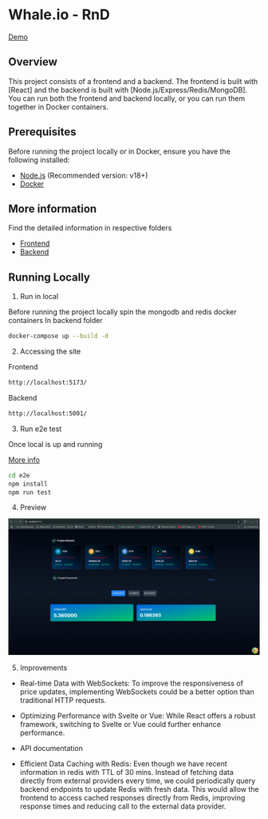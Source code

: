 # Whale.io - RnD

[Demo](https://drive.google.com/file/d/172tml02IfdjRLYOoadagelK4NRkIU39v/view?usp=sharing)

## Overview

This project consists of a frontend and a backend. The frontend is built with [React] and the backend is built with [Node.js/Express/Redis/MongoDB]. You can run both the frontend and backend locally, or you can run them together in Docker containers.

## Prerequisites

Before running the project locally or in Docker, ensure you have the following installed:

- [Node.js](https://nodejs.org/) (Recommended version: v18+)
- [Docker](https://www.docker.com/get-started)

## More information

Find the detailed information in respective folders

- [Frontend](./frontend/README.md)
- [Backend](./backend/README.md)

## Running Locally

1. Run in local

Before running the project locally spin the mongodb and redis docker containers
In backend folder

```bash
docker-compose up --build -d
```

2. Accessing the site

Frontend

```bash
http://localhost:5173/
```

Backend

```bash
http://localhost:5001/
```

3. Run e2e test

Once local is up and running

[More info](./e2e/README.md)

```bash
cd e2e
npm install
npm run test
```

4. Preview

![App](app.png)

5. Improvements

- Real-time Data with WebSockets: To improve the responsiveness of price updates, implementing WebSockets could be a better option than traditional HTTP requests.

- Optimizing Performance with Svelte or Vue: While React offers a robust framework, switching to Svelte or Vue could further enhance performance.

- API documentation

- Efficient Data Caching with Redis: Even though we have recent information in redis with TTL of 30 mins. Instead of fetching data directly from external providers every time, we could periodically query backend endpoints to update Redis with fresh data. This would allow the frontend to access cached responses directly from Redis, improving response times and reducing call to the external data provider.
